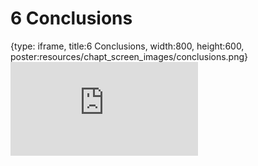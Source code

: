 # 6 Conclusions
 
{type: iframe, title:6 Conclusions, width:800, height:600, poster:resources/chapt_screen_images/conclusions.png}
![](http://course.pvactools.org/no_toc/conclusions.html)
 

 
